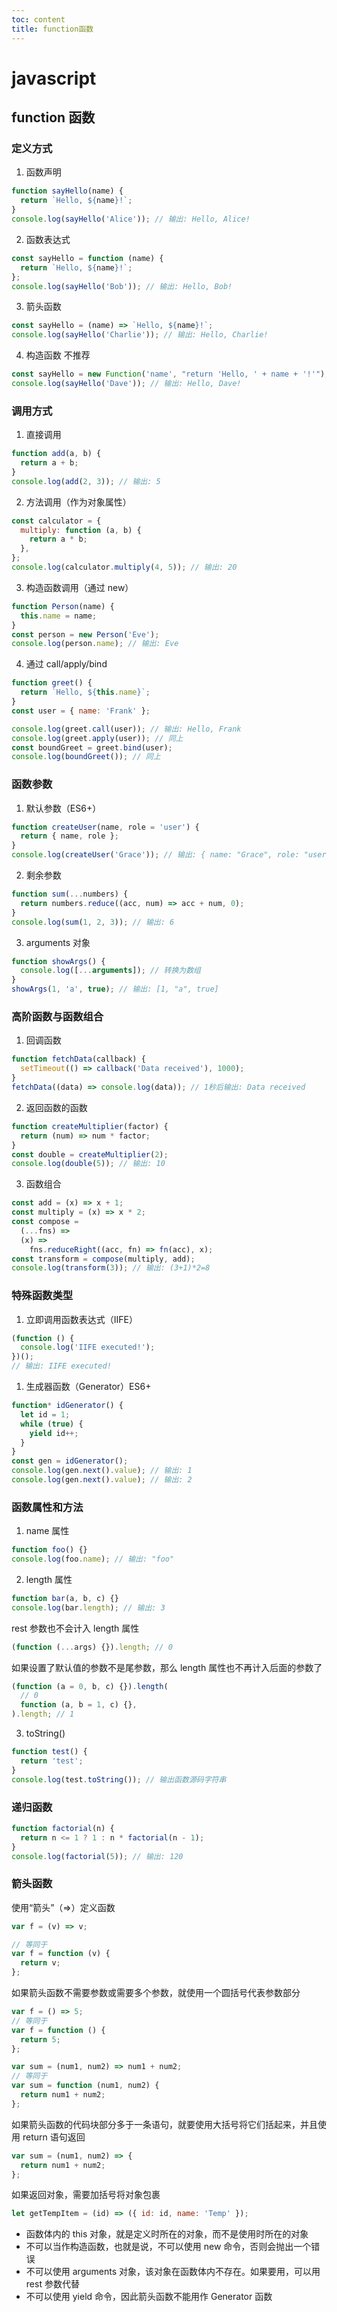 ```yaml
---
toc: content
title: function函数
---
```


# javascript

## function 函数

### 定义方式

1. 函数声明

```javascript
function sayHello(name) {
  return `Hello, ${name}!`;
}
console.log(sayHello('Alice')); // 输出: Hello, Alice!
```

2. 函数表达式

```javascript
const sayHello = function (name) {
  return `Hello, ${name}!`;
};
console.log(sayHello('Bob')); // 输出: Hello, Bob!
```

3. 箭头函数

```javascript
const sayHello = (name) => `Hello, ${name}!`;
console.log(sayHello('Charlie')); // 输出: Hello, Charlie!
```

4. 构造函数 不推荐

```javascript
const sayHello = new Function('name', "return 'Hello, ' + name + '!'");
console.log(sayHello('Dave')); // 输出: Hello, Dave!
```

### 调用方式

1. 直接调用

```javascript
function add(a, b) {
  return a + b;
}
console.log(add(2, 3)); // 输出: 5
```

2. 方法调用（作为对象属性）

```javascript
const calculator = {
  multiply: function (a, b) {
    return a * b;
  },
};
console.log(calculator.multiply(4, 5)); // 输出: 20
```

3. 构造函数调用（通过 new）

```javascript
function Person(name) {
  this.name = name;
}
const person = new Person('Eve');
console.log(person.name); // 输出: Eve
```

4. 通过 call/apply/bind

```javascript
function greet() {
  return `Hello, ${this.name}`;
}
const user = { name: 'Frank' };

console.log(greet.call(user)); // 输出: Hello, Frank
console.log(greet.apply(user)); // 同上
const boundGreet = greet.bind(user);
console.log(boundGreet()); // 同上
```

### 函数参数

1. 默认参数（ES6+）

```javascript
function createUser(name, role = 'user') {
  return { name, role };
}
console.log(createUser('Grace')); // 输出: { name: "Grace", role: "user" }
```

2. 剩余参数

```javascript
function sum(...numbers) {
  return numbers.reduce((acc, num) => acc + num, 0);
}
console.log(sum(1, 2, 3)); // 输出: 6
```

3. arguments 对象

```javascript
function showArgs() {
  console.log([...arguments]); // 转换为数组
}
showArgs(1, 'a', true); // 输出: [1, "a", true]
```

### 高阶函数与函数组合

1. 回调函数

```javascript
function fetchData(callback) {
  setTimeout(() => callback('Data received'), 1000);
}
fetchData((data) => console.log(data)); // 1秒后输出: Data received
```

2. 返回函数的函数

```javascript
function createMultiplier(factor) {
  return (num) => num * factor;
}
const double = createMultiplier(2);
console.log(double(5)); // 输出: 10
```

3. 函数组合

```javascript
const add = (x) => x + 1;
const multiply = (x) => x * 2;
const compose =
  (...fns) =>
  (x) =>
    fns.reduceRight((acc, fn) => fn(acc), x);
const transform = compose(multiply, add);
console.log(transform(3)); // 输出: (3+1)*2=8
```

### 特殊函数类型

1. 立即调用函数表达式（IIFE）

```javascript
(function () {
  console.log('IIFE executed!');
})();
// 输出: IIFE executed!
```

1. 生成器函数（Generator）ES6+

```javascript
function* idGenerator() {
  let id = 1;
  while (true) {
    yield id++;
  }
}
const gen = idGenerator();
console.log(gen.next().value); // 输出: 1
console.log(gen.next().value); // 输出: 2
```

### 函数属性和方法

1. name 属性

```javascript
function foo() {}
console.log(foo.name); // 输出: "foo"
```

2. length 属性

```javascript
function bar(a, b, c) {}
console.log(bar.length); // 输出: 3
```

rest 参数也不会计入 length 属性

```js
(function (...args) {}).length; // 0
```

如果设置了默认值的参数不是尾参数，那么 length 属性也不再计入后面的参数了

```js
(function (a = 0, b, c) {}).length(
  // 0
  function (a, b = 1, c) {},
).length; // 1
```

3. toString()

```javascript
function test() {
  return 'test';
}
console.log(test.toString()); // 输出函数源码字符串
```

### 递归函数

```javascript
function factorial(n) {
  return n <= 1 ? 1 : n * factorial(n - 1);
}
console.log(factorial(5)); // 输出: 120
```

### 箭头函数

使用“箭头”（=>）定义函数

```js
var f = (v) => v;

// 等同于
var f = function (v) {
  return v;
};
```

如果箭头函数不需要参数或需要多个参数，就使用一个圆括号代表参数部分

```js
var f = () => 5;
// 等同于
var f = function () {
  return 5;
};

var sum = (num1, num2) => num1 + num2;
// 等同于
var sum = function (num1, num2) {
  return num1 + num2;
};
```

如果箭头函数的代码块部分多于一条语句，就要使用大括号将它们括起来，并且使用 return 语句返回

```js
var sum = (num1, num2) => {
  return num1 + num2;
};
```

如果返回对象，需要加括号将对象包裹

```js
let getTempItem = (id) => ({ id: id, name: 'Temp' });
```

<Alert>

- 函数体内的 this 对象，就是定义时所在的对象，而不是使用时所在的对象
- 不可以当作构造函数，也就是说，不可以使用 new 命令，否则会抛出一个错误
- 不可以使用 arguments 对象，该对象在函数体内不存在。如果要用，可以用 rest 参数代替
- 不可以使用 yield 命令，因此箭头函数不能用作 Generator 函数

</Alert>

<BackTop></BackTop>
<SplashCursor></SplashCursor>
